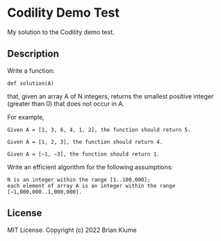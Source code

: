 # Codility Demo Test
My solution to the Codility demo test.

## Description

Write a function:

    def solution(A)

that, given an array A of N integers, returns the smallest positive integer (greater than 0) that does not occur in A.

For example,
```
Given A = [1, 3, 6, 4, 1, 2], the function should return 5.

Given A = [1, 2, 3], the function should return 4.

Given A = [−1, −3], the function should return 1.
```
Write an efficient algorithm for the following assumptions:

```
N is an integer within the range [1..100,000];
each element of array A is an integer within the range [−1,000,000..1,000,000].
```


## License
MIT License. Copyright (c) 2022 Brian Kiume
